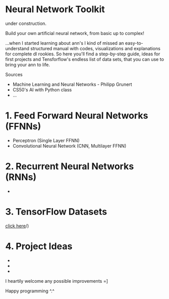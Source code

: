 # Neural Network Toolkit

under construction.




Build your own artificial neural network, from basic up to complex!

...when I started learning about ann's I kind of missed an easy-to-understand structured manual with codes, visualizations and explanations for complete dl rookies. 
So here you'll find a step-by-step guide, ideas for first projects and Tensforflow's endless list of data sets, that you can use to bring your ann to life.

Sources
- Machine Learning and Neural Networks - Philipp Grunert
- CS50's AI with Python class
- ...


# 1. Feed Forward Neural Networks (FFNNs)

- Perceptron (Single Layer FFNN)
- Convolutional Neural Network (CNN, Multilayer FFNN)

# 2. Recurrent Neural Networks (RNNs)

-

# 3. TensorFlow Datasets
[click here](https://www.tensorflow.org/datasets/catalog/overview#all_datasets)/)

# 4. Project Ideas
-
-
-


I heartily welcome any possible improvements =] 


Happy programming ^.^
